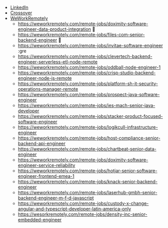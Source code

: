 + [LinkedIn](https://linkedin.com)
+ [Crossover](https://www.crossover.com)
+ [WeWorkRemotely](https://weworkremotely.com)
  + https://weworkremotely.com/remote-jobs/doximity-software-engineer-data-product-integration :green_book:
  + https://weworkremotely.com/remote-jobs/files-com-senior-backend-engineer :red_circle:
  + https://weworkremotely.com/remote-jobs/invitae-software-engineer :gre
  + https://weworkremotely.com/remote-jobs/clevertech-backend-engineer-serverless-etl-node-remote
  + https://weworkremotely.com/remote-jobs/oddball-node-engineer-1
  + https://weworkremotely.com/remote-jobs/crisp-studio-backend-engineer-node-js-remote
  + https://weworkremotely.com/remote-jobs/platform-sh-it-security-operations-manager-remote
  + https://weworkremotely.com/remote-jobs/prospect-java-software-engineer
  + https://weworkremotely.com/remote-jobs/ies-mach-senior-java-developer
  + https://weworkremotely.com/remote-jobs/stacker-product-focused-software-engineer
  + https://weworkremotely.com/remote-jobs/logikcull-infrastructure-engineer
  + https://weworkremotely.com/remote-jobs/host-compliance-senior-backend-api-engineer
  + https://weworkremotely.com/remote-jobs/chartbeat-senior-data-engineer
  + https://weworkremotely.com/remote-jobs/doximity-software-engineer-service-reliability
  + https://weworkremotely.com/remote-jobs/hotjar-senior-software-engineer-frontend-emea-1
  + https://weworkremotely.com/remote-jobs/knack-senior-backend-engineer
  + https://weworkremotely.com/remote-jobs/laserhub-gmbh-senior-backend-engineer-m-f-d-javascript
  + https://weworkremotely.com/remote-jobs/custody-x-change-angular-and-typescript-developer-latin-america-only
  + https://wesorkremotely.com/remote-jobs/density-inc-senior-embedded-engineer